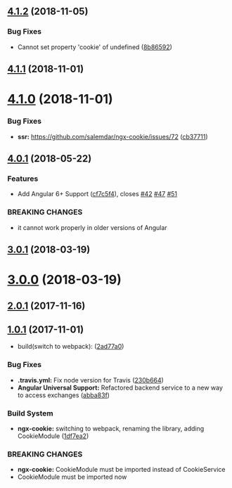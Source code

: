 ## [4.1.2](https://github.com/salemdar/ngx-cookie/compare/v4.1.1...v4.1.2) (2018-11-05)


### Bug Fixes

* Cannot set property 'cookie' of undefined ([8b86592](https://github.com/salemdar/ngx-cookie/commit/8b86592))



## [4.1.1](https://github.com/salemdar/ngx-cookie/compare/v4.1.0...v4.1.1) (2018-11-01)



# [4.1.0](https://github.com/salemdar/ngx-cookie/compare/v4.0.1...v4.1.0) (2018-11-01)


### Bug Fixes

* **ssr:** https://github.com/salemdar/ngx-cookie/issues/72 ([cb37711](https://github.com/salemdar/ngx-cookie/commit/cb37711))



## [4.0.1](https://github.com/salemdar/ngx-cookie/compare/v4.0.0...v4.0.1) (2018-05-22)


### Features

* Add Angular 6+ Support ([cf7c5f4](https://github.com/salemdar/ngx-cookie/commit/cf7c5f4)), closes [#42](https://github.com/salemdar/ngx-cookie/issues/42) [#47](https://github.com/salemdar/ngx-cookie/issues/47) [#51](https://github.com/salemdar/ngx-cookie/issues/51)


### BREAKING CHANGES

* it cannot work properly in older versions of Angular



## [3.0.1](https://github.com/salemdar/ngx-cookie/compare/v3.0.0...v3.0.1) (2018-03-19)



# [3.0.0](https://github.com/salemdar/ngx-cookie/compare/v2.0.1...v3.0.0) (2018-03-19)



## [2.0.1](https://github.com/salemdar/ngx-cookie/compare/v1.0.1...v2.0.1) (2017-11-16)



## [1.0.1](https://github.com/salemdar/ngx-cookie/compare/v1.0.0...v1.0.1) (2017-11-01)


* build(switch to webpack): ([2ad77a0](https://github.com/salemdar/ngx-cookie/commit/2ad77a0))


### Bug Fixes

* **.travis.yml:** Fix node version for Travis ([230b664](https://github.com/salemdar/ngx-cookie/commit/230b664))
* **Angular Universal Support:** Refactored backend service to a new way to access exchanges ([abba83f](https://github.com/salemdar/ngx-cookie/commit/abba83f))


### Build System

* **ngx-cookie:** switching to webpack, renaming the library, adding CookieModule ([1df7ea2](https://github.com/salemdar/ngx-cookie/commit/1df7ea2))


### BREAKING CHANGES

* **ngx-cookie:** CookieModule must be imported instead of CookieService
* CookieModule must be imported now



